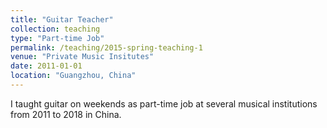 ```yaml
---
title: "Guitar Teacher"
collection: teaching
type: "Part-time Job"
permalink: /teaching/2015-spring-teaching-1
venue: "Private Music Insitutes"
date: 2011-01-01
location: "Guangzhou, China"
---
```


I taught guitar on weekends as part-time job at several musical institutions from 2011 to 2018 in China.
